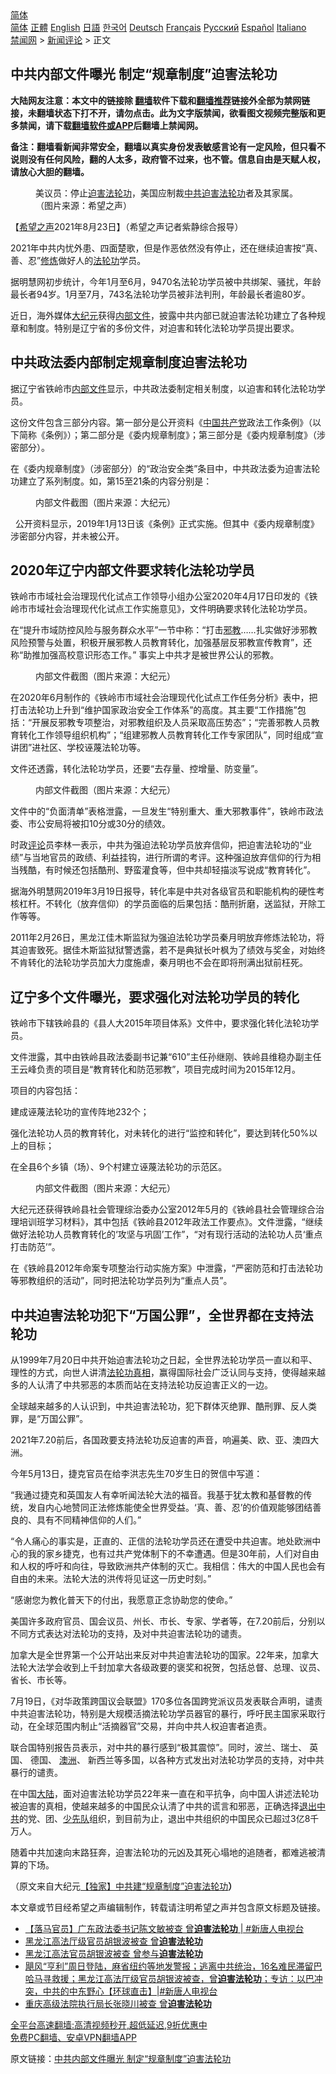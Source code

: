  <!-- 面包屑导航 --> <div class="breadcrumb"><!-- GTranslate: https://gtranslate.io/ -->  <div class="switcher notranslate">  <div class="selected">  <a href="#" onclick="return false;"> 简体</a>  </div>  <div class="option">  <a href="https://www.bannedbook.org" onclick="doGTranslate('zh-CN|zh-CN');jQuery('div.switcher div.selected a').html(jQuery(this).html());return false;" title="简体中文" class="nturl selected"> 简体</a>  <a href="https://www.bannedbook.org/zh-tw/" onclick="doGTranslate('zh-CN|zh-TW');jQuery('div.switcher div.selected a').html(jQuery(this).html());return false;" title="繁體中文" class="nturl"> 正體</a>  <a href="https://www.bannedbook.org/en/" onclick="doGTranslate('zh-CN|en');jQuery('div.switcher div.selected a').html(jQuery(this).html());return false;" title="English" class="nturl"> English</a>  <a href="https://www.bannedbook.org/ja/" onclick="doGTranslate('zh-CN|ja');jQuery('div.switcher div.selected a').html(jQuery(this).html());return false;" title="日本語" class="nturl"> 日語</a>  <a href="https://www.bannedbook.org/ko/" onclick="doGTranslate('zh-CN|ko');jQuery('div.switcher div.selected a').html(jQuery(this).html());return false;" title="한국어" class="nturl"> 한국어</a>  <a href="https://www.bannedbook.org/de/" onclick="doGTranslate('zh-CN|de');jQuery('div.switcher div.selected a').html(jQuery(this).html());return false;" title="Deutsch" class="nturl"> Deutsch</a>  <a href="https://www.bannedbook.org/fr/" onclick="doGTranslate('zh-CN|fr');jQuery('div.switcher div.selected a').html(jQuery(this).html());return false;" title="Français" class="nturl"> Français</a>  <a href="https://www.bannedbook.org/ru/" onclick="doGTranslate('zh-CN|ru');jQuery('div.switcher div.selected a').html(jQuery(this).html());return false;" title="Русский" class="nturl"> Русский</a>  <a href="https://www.bannedbook.org/es/" onclick="doGTranslate('zh-CN|es');jQuery('div.switcher div.selected a').html(jQuery(this).html());return false;" title="Español" class="nturl"> Español</a>  <a href="https://www.bannedbook.org/it/" onclick="doGTranslate('zh-CN|it');jQuery('div.switcher div.selected a').html(jQuery(this).html());return false;" title="Italiano" class="nturl"> Italiano</a>  </div>  </div>      <div class='breadcrumb-sub'><!-- Breadcrumb NavXT 6.3.0 --> <a href="https://www.bannedbook.org/" class="home">禁闻网</a> &gt; <a href="https://www.bannedbook.org/bnews/comments/" class="category">新闻评论</a> &gt; 正文</div></div><h2>中共内部文件曝光 制定“规章制度”迫害法轮功</h2> <p class="notice"><b>大陆网友注意：本文中的链接除 <a href="https://github.com/bannedbook/fanqiang" >翻墙</a>软件下载和<a href="https://github.com/killgcd/justmysocks/blob/master/README.md">翻墙推荐</a>链接外全部为禁网链接，未翻墙状态下打不开，请勿点击。此为文字版禁闻，欲看图文视频完整版和更多禁闻，请下载<a href="https://github.com/bannedbook/fanqiang">翻墙软件或APP</a>后翻墙上禁闻网。</p><p>备注：翻墙看新闻非常安全，翻墙以真实身份发表敏感言论有一定风险，但只看不说则没有任何风险，翻的人太多，政府管不过来，也不管。信息自由是天赋人权，请放心大胆的翻墙。</b></p>  <div class="entry"> <figure> <p><figcaption>美议员：停止<span class='wp_keywordlink'><a href="https://www.bannedbook.org/forum11/topic278.html" title="评江泽民与中共相互利用迫害法轮功" target="_blank">迫害法轮功</a></span>，美国应制裁<a href="https://www.bannedbook.org/bnews/tag/%e4%b8%ad%e5%85%b1/" class="st_tag internal_tag" rel="tag" title="标签 中共 下的日志">中共</a><a href="https://www.bannedbook.org/bnews/tag/%e8%bf%ab%e5%ae%b3%e6%b3%95%e8%bd%ae%e5%8a%9f/" class="st_tag internal_tag" rel="tag" title="标签 迫害法轮功 下的日志">迫害法轮功</a>者及其家属。（图片来源：希望之声）</figcaption></figure> <p>【<span class='wp_keywordlink_affiliate'><a href="https://www.soundofhope.org" title="希望之声" target="_blank">希望之声</a></span>2021年8月23日】（希望之声记者紫静综合报导）</p> <p>2021年中共内忧外患、四面楚歌，但是作恶依然没有停止，还在继续迫害按“真、善、忍”<span class='wp_keywordlink'><a href="https://www.qi-gong.me/" title="气功修炼网" target="_blank">修炼</a></span>做好人的<a href="https://www.bannedbook.org/bnews/tag/%e6%b3%95%e8%bd%ae%e5%8a%9f/" class="st_tag internal_tag" rel="tag" title="标签 法轮功 下的日志">法轮功</a>学员。</p> <p>据明慧网初步统计，今年1月至6月，9470名法轮功学员被中共绑架、骚扰，年龄最长者94岁。1月至7月，743名法轮功学员被非法判刑，年龄最长者逾80岁。</p> <p>近日，海外媒体<span class='wp_keywordlink_affiliate'><a href="http://www.epochtimes.com/" title="大纪元" target="_blank">大纪元</a></span>获得<span class='wp_keywordlink'><a href="https://www.bannedbook.org/forum34/" title="中共内部文件 中共保密文件 解密文件" target="_blank">内部文件</a></span>，披露中共内部已就迫害法轮功建立了各种规章和制度。特别是辽宁省的多份文件，对迫害和转化法轮功学员提出要求。</p> <h2><strong>中共政法委内部制定规章制度迫害法轮功</strong></h2> <p>据辽宁省铁岭市<a href="https://www.bannedbook.org/bnews/tag/%E5%86%85%E9%83%A8%E6%96%87%E4%BB%B6/" class="st_tag internal_tag" rel="tag" title="标签 内部文件 下的日志">内部文件</a>显示，中共政法委制定相关制度，以迫害和转化法轮功学员。</p> <p>这份文件包含三部分内容。第一部分是公开资料《<span class='wp_keywordlink_affiliate'><a href="https://www.bannedbook.org/" title="中国" target="_blank">中国</a></span><a href="https://www.bannedbook.org/bnews/tag/%e5%85%b1%e4%ba%a7%e5%85%9a/" class="st_tag internal_tag" rel="tag" title="标签 共产党 下的日志">共产党</a>政法工作条例》（以下简称《条例》）；第二部分是《委内规章制度》；第三部分是《委内规章制度》（涉密部分）。</p> <p>在《委内规章制度》（涉密部分）的“政治安全类”条目中，中共政法委为迫害法轮功建立了系列制度。如，第15至21条的内容分别是：</p> <figure><figcaption>内部文件截图（图片来源：大纪元）</figcaption></figure> <p>  公开资料显示，2019年1月13日该《条例》正式实施。但其中《委内规章制度》涉密部分内容，并未被公开。</p> <h2><strong>2020年辽宁内部文件要求转化法轮功学员</strong></h2> <p>铁岭市市域社会治理现代化试点工作领导小组办公室2020年4月17日印发的《铁岭市市域社会治理现代化试点工作实施意见》，文件明确要求转化法轮功学员。</p> <p>在“提升市域防控风险与服务群众水平”一节中称：“打击<span class='wp_keywordlink'><a href="https://www.bannedbook.org/forum11/topic281.html" title="禁片：评中国共产党的邪教本质" target="_blank">邪教</a></span>……扎实做好涉邪教风险预警与处置，积极开展邪教人员教育转化，加强基层反邪教宣传教育”，还称“助推加强高校意识形态工作。” 事实上中共才是被世界公认的邪教。</p>  <figure><figcaption>内部文件截图（图片来源：大纪元）</figcaption></figure> <p>在2020年6月制作的《铁岭市市域社会治理现代化试点工作任务分析》表中，把打击法轮功上升到“维护国家政治安全工作体系”的高度。其主要“工作措施”包括：“开展反邪教专项整治，对邪教组织及人员采取高压势态”；“完善邪教人员教育转化工作领导组织机构”；“组建邪教人员教育转化工作专家团队”，同时组成“宣讲团”进社区、学校诬蔑法轮功等。</p> <p>文件还透露，转化法轮功学员，还要“去存量、控增量、防变量”。</p> <figure><figcaption>内部文件截图（图片来源：大纪元）</figcaption></figure> <p>文件中的“负面清单”表格泄露，一旦发生“特别重大、重大邪教事件”，铁岭市政法委、市公安局将被扣10分或30分的绩效。</p> <p>时政<span class='wp_keywordlink_affiliate'><a href="https://www.bannedbook.org/bnews/comments/" title="新闻评论" target="_blank">评论</a></span>员李林一表示，中共为强迫法轮功学员放弃信仰，把迫害法轮功的“业绩”与当地官员的政绩、利益挂钩，进行所谓的考评。这种强迫放弃信仰的行为相当残酷，有时候还包括酷刑、野蛮灌食等，但中共却轻描淡写说成“教育转化”。</p> <p>据海外明慧网2019年3月19日报导，转化率是中共对各级官员和职能机构的硬性考核杠杆。不转化（放弃信仰）的学员面临的后果包括：酷刑折磨，送监狱，开除工作等等。</p> <p>2011年2月26日，黑龙江佳木斯监狱为强迫法轮功学员秦月明放弃修炼法轮功，将其迫害致死。据佳木斯监狱狱警透露，若不是典狱长叶枫为了绩效与奖金，对始终不肯转化的法轮功学员加大力度施虐，秦月明也不会在即将刑满出狱前枉死。</p> <h2><strong>辽宁多个文件曝光，要求强化对法轮功学员的转化</strong></h2> <p>铁岭市下辖铁岭县的《县人大2015年项目体系》文件中，要求强化转化法轮功学员。</p> <p>文件泄露，其中由铁岭县政法委副书记兼“610”主任孙继刚、铁岭县维稳办副主任王云峰负责的项目是“教育转化和防范邪教”，项目完成时间为2015年12月。</p> <p>项目的内容包括：</p> <p>建成诬蔑法轮功的宣传阵地232个；</p>  <p>强化法轮功人员的教育转化，对未转化的进行“监控和转化”，要达到转化50%以上的目标；</p> <p>在全县6个乡镇（场）、9个村建立诬蔑法轮功的示范区。</p> <figure><figcaption>内部文件截图（图片来源：大纪元）</figcaption></figure> <p>大纪元还获得铁岭县社会管理综治委办公室2012年5月的《铁岭县社会管理综合治理培训班学习材料》，其中包括《铁岭县2012年政法工作要点》。文件泄露，“继续做好法轮功人员教育转化的‘攻坚与巩固’工作”，“对有现行活动的法轮功人员‘重点打击防范’”。</p> <p>在《铁岭县2012年命案专项整治行动实施方案》中泄露，“严密防范和打击法轮功等邪教组织的活动”，同时把法轮功学员列为“重点人员”。</p> <h2><strong>中共迫害法轮功犯下“万国公罪”，全世界都在支持法轮功</strong></h2> <p>从1999年7月20日中共开始迫害法轮功之日起，全世界法轮功学员一直以和平、理性的方式，向世人讲清<a href="https://www.bannedbook.org/bnews/tag/%e6%b3%95%e8%bd%ae%e5%8a%9f%e7%9c%9f%e7%9b%b8/" class="st_tag internal_tag" rel="tag" title="标签 法轮功真相 下的日志">法轮功真相</a>，赢得国际社会广泛认同与支持，使得越来越多的人认清了中共邪恶的本质而站在支持法轮功反迫害正义的一边。</p> <p>全球越来越多的人认识到，中共迫害法轮功，犯下群体灭绝罪、酷刑罪、反人类罪，是“万国公罪”。</p> <p>2021年7.20前后，各国政要支持法轮功反迫害的声音，响遍美、欧、亚、澳四大洲。</p> <p>今年5月13日，捷克官员在给李洪志先生70岁生日的贺信中写道：</p> <p>“我通过捷克和英国友人有幸听闻法轮大法的福音。我基于犹太教和基督教的传统，发自内心地赞同正法修炼能使全世界受益。‘真、善、忍’的价值观能够团结善良的、具有不同精神信仰的人们。”</p> <p>“令人痛心的事实是，正直的、正信的法轮功学员还在遭受中共迫害。地处欧洲中心的我的家乡捷克，也有过共产党体制下的不幸遭遇。但是30年前，人们对自由和人权的呼吁和向往，导致欧洲共产体制的灭亡。我相信：伟大的中国人民也会有自由的未来。法轮大法的洪传将见证这一历史时刻。”</p>  <p>“感谢您为教化普天下的付出，我愿意正念协助您的使命。”</p> <p>美国许多政府官员、国会议员、州长、市长、专家、学者等，在7.20前后，分别以不同方式表达对法轮功的支持，及对中共迫害法轮功的谴责。</p> <p>加拿大是全世界第一个公开站出来反对中共迫害法轮功的国家。22年来，加拿大法轮大法学会收到上千封加拿大各级政要的褒奖和祝贺，包括总督、总理、议员、省长、市长等。</p> <p>7月19日，《对华政策跨国议会联盟》170多位各国跨党派议员发表联合声明，谴责中共迫害法轮功，特别是大规模活摘法轮功学员器官的暴行，呼吁民主国家采取行动，在全球范围内制止“活摘器官”交易，并向中共人权迫害者追责。</p> <p>联合国特别报告员表示，对中共的暴行感到“极其震惊”。同时，波兰、瑞士、 英国、 德国、 <a href="https://www.bannedbook.org/bnews/tag/%e6%be%b3%e6%b4%b2/" class="st_tag internal_tag" rel="tag" title="标签 澳洲 下的日志">澳洲</a>、 新西兰等多国，以各种方式发出对法轮功学员的支持，对中共暴行的谴责。</p> <p>在中国<span class='wp_keywordlink_affiliate'><a href="https://www.bannedbook.org/" title="大陆" target="_blank">大陆</a></span>，面对迫害法轮功学员22年来一直在和平抗争，向中国人讲述法轮功被迫害的真相，使越来越多的中国民众认清了中共的谎言和邪恶，正确选择<span class='wp_keywordlink'><a href="http://tuidang.epochtimes.com/" title="退出中共" target="_blank">退出中共</a></span>的党、团、<a href="https://www.bannedbook.org/bnews/tag/%e5%b0%91%e5%85%88%e9%98%9f/" class="st_tag internal_tag" rel="tag" title="标签 少先队 下的日志">少先队</a>组织，到目前为止，退出中共组织的中国民众已超过3亿8千万人。</p> <p>随着中共加速向末路狂奔，迫害法轮功的元凶及其死心塌地的追随者，都难逃被清算的下场。</p> <p>（原文来自大纪元<a href="https://www.epochtimes.com/gb/21/8/20/n13174730.htm">【独家】中共建“规章制度”迫害法轮功</a><b>）</b></p> <p>本文章或节目经希望之声编辑制作，转载请注明希望之声并包含原文标题及链接。 </p> <ul class='op-related-articles' title='相关阅读'> <li><a href='https://www.bannedbook.org/bnews/bannedvideo/20210824/1611862.html' target='_blank'>【落马官员】广东政法委书记陈文敏被查 曾<b>迫害法轮功</b> | #新唐人电视台</a></li> <li><a href='https://www.bannedbook.org/bnews/bannedvideo/20210822/1611249.html' target='_blank'>黑龙江高法厅级官员胡银波被查 曾<b>迫害法轮功</b></a></li> <li><a href='https://www.bannedbook.org/bnews/comments/20210822/1611035.html' target='_blank'>黑龙江高法官员胡银波被查 曾参与<b>迫害法轮功</b></a></li> <li><a href='https://www.bannedbook.org/bnews/bannedvideo/20210822/1610955.html' target='_blank'>飓风“亨利”周日登陆，麻省纽约等地发警报；逃离中共统治，16名难民滞留巴哈马寻救援；黑龙江高法厅级官员胡银波被查，曾<b>迫害法轮功</b>；专访：以巴冲突，中共的中东野心【环球直击】|#新唐人电视台</a></li> <li><a href='https://www.bannedbook.org/bnews/bannedvideo/20210819/1609225.html' target='_blank'>重庆高级法院执行局长张晓川被查 曾<b>迫害法轮功</b></a></li> </ul> <p class="texttj"> <a href="https://github.com/bannedbook/fanqiang/wiki/V2ray%E6%9C%BA%E5%9C%BA" target="_blank">全平台高速翻墙:高清视频秒开,超低延迟,9折优惠中</a><br/> <a href="https://github.com/bannedbook/fanqiang/wiki/%E7%A6%81%E9%97%BB%E7%BD%91%E5%AE%89%E5%8D%93%E7%BF%BB%E5%A2%99%E6%96%B0%E9%97%BBAPP" target="_blank">免费PC翻墙、安卓VPN翻墙APP</a></p> <p>原文链接：<a class="src_link"  href="https://www.soundofhope.org/post/538175" target="_blank">中共内部文件曝光 制定“规章制度”迫害法轮功</a></p><a name='sharetosocial'></a>  <div style="margin-bottom:5px;padding-bottom:5px;clear:both"> <div id="archive-pix-1" class="banner-ads"> <!-- AuctionX Display platform tag START --> <div id="26318x728x90x621x_ADSLOT2" clicktrack="%%CLICK_URL_ESC%%"></div> <!-- AuctionX Display platform tag END --> </div> <div id="archive-pix-2" class="banner-ads"> <!-- AuctionX Display platform tag START --> <div id="26315x300x250x621x_ADSLOT2" clicktrack="%%CLICK_URL_ESC%%"></div> <!-- AuctionX Display platform tag END --> </div> </div>  <div id="archive-pix-1" class="banner-ads"> <!-- AuctionX Display platform tag START --> <div id="26318x728x90x621x_ADSLOT3" clicktrack="%%CLICK_URL_ESC%%"></div> <!-- AuctionX Display platform tag END --> </div> </div><!--END ENTRY--> 